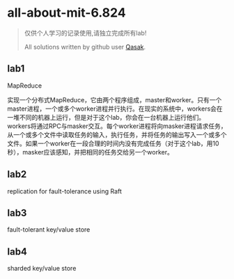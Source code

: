 # all-about-mit-6.824

> 仅供个人学习的记录使用,请独立完成所有lab!
>
> All solutions written by github user [Qasak](https://qasak.github.io/).    

## lab1

MapReduce

实现一个分布式MapReduce，它由两个程序组成，master和worker。只有一个master进程，一个或多个worker进程并行执行。在现实的系统中，workers会在一堆不同的机器上运行，但是对于这个lab，你会在一台机器上运行他们。workers将通过RPC与masker交互。每个worker进程将向masker进程请求任务，从一个或多个文件中读取任务的输入，执行任务，并将任务的输出写入一个或多个文件。如果一个worker在一段合理的时间内没有完成任务（对于这个lab，用10秒），masker应该感知，并把相同的任务交给另一个worker。



## lab2

replication for fault-tolerance using Raft

## lab3

fault-tolerant key/value store

## lab4

sharded key/value store